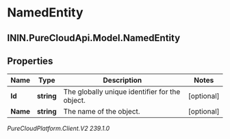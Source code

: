 # NamedEntity

## ININ.PureCloudApi.Model.NamedEntity

## Properties

|Name | Type | Description | Notes|
|------------ | ------------- | ------------- | -------------|
| **Id** | **string** | The globally unique identifier for the object. | [optional] |
| **Name** | **string** | The name of the object. | [optional] |



_PureCloudPlatform.Client.V2 239.1.0_
